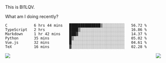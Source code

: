 This is BI1LQV.

What am I doing recently?

<!--START_SECTION:waka-->

```text
C            6 hrs 44 mins   ██████████████▒░░░░░░░░░░   56.72 %
TypeScript   2 hrs           ████▒░░░░░░░░░░░░░░░░░░░░   16.86 %
Markdown     1 hr 42 mins    ███▓░░░░░░░░░░░░░░░░░░░░░   14.37 %
Python       35 mins         █▒░░░░░░░░░░░░░░░░░░░░░░░   05.02 %
Vue.js       32 mins         █░░░░░░░░░░░░░░░░░░░░░░░░   04.61 %
TeX          16 mins         ▓░░░░░░░░░░░░░░░░░░░░░░░░   02.28 %
```

<!--END_SECTION:waka-->
<img align="right" src="https://github-readme-stats.vercel.app/api?username=bi1lqv&show_icons=true&count_private=true">

<img src="https://metrics.lecoq.io/bi1lqv?template=classic&base.activity=0&base.community=0&base.repositories=0&base.metadata=0&isocalendar=1&base=header%2C%20activity%2C%20community%2C%20repositories%2C%20metadata&base.indepth=false&base.hireable=false&isocalendar=false&isocalendar.duration=full-year&config.timezone=Asia%2FShanghai">
